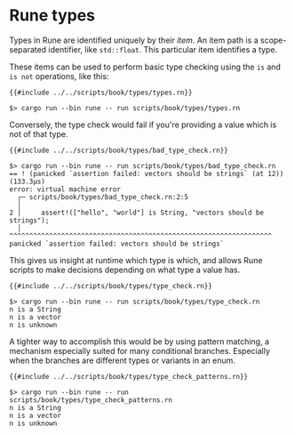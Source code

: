 # Rune types

Types in Rune are identified uniquely by their *item*. An item path is a
scope-separated identifier, like `std::float`. This particular item identifies
a type.

These items can be used to perform basic type checking using the `is` and `is
not` operations, like this:

```rune
{{#include ../../scripts/book/types/types.rn}}
```

```text
$> cargo run --bin rune -- run scripts/book/types/types.rn
```

Conversely, the type check would fail if you're providing a value which is not
of that type.

```rune
{{#include ../../scripts/book/types/bad_type_check.rn}}
```

```text
$> cargo run --bin rune -- run scripts/book/types/bad_type_check.rn
== ! (panicked `assertion failed: vectors should be strings` (at 12)) (133.3µs)
error: virtual machine error
  ┌─ scripts/book/types/bad_type_check.rn:2:5
  │
2 │     assert!(["hello", "world"] is String, "vectors should be strings");
  │     ^^^^^^^^^^^^^^^^^^^^^^^^^^^^^^^^^^^^^^^^^^^^^^^^^^^^^^^^^^^^^^^^^^ panicked `assertion failed: vectors should be strings`
```

This gives us insight at runtime which type is which, and allows Rune scripts to
make decisions depending on what type a value has.

```rune
{{#include ../../scripts/book/types/type_check.rn}}
```

```text
$> cargo run --bin rune -- run scripts/book/types/type_check.rn
n is a String
n is a vector
n is unknown
```

A tighter way to accomplish this would be by using pattern matching, a mechanism
especially suited for many conditional branches. Especially when the branches
are different types or variants in an enum.

```rune
{{#include ../../scripts/book/types/type_check_patterns.rn}}
```

```text
$> cargo run --bin rune -- run scripts/book/types/type_check_patterns.rn
n is a String
n is a vector
n is unknown
```
